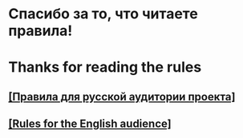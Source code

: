 # Спасибо за то, что читаете правила!
# Thanks for reading the rules
## [[Правила для русской аудитории проекта]](https://telegra.ph/Pravila-06-14-69)
## [[Rules for the English audience]](https://telegra.ph/Rules-06-14-23)
